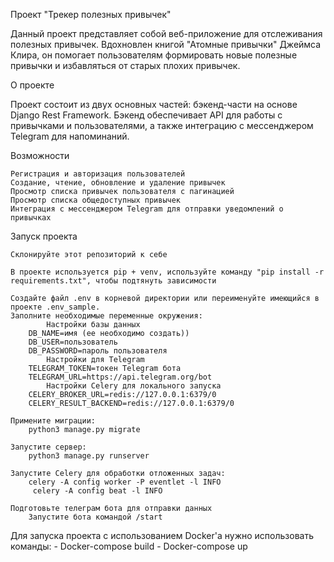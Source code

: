 Проект "Трекер полезных привычек"

Данный проект представляет собой веб-приложение для отслеживания полезных привычек. Вдохновлен книгой "Атомные привычки" Джеймса Клира, он помогает пользователям формировать новые полезные привычки и избавляться от старых плохих привычек.

О проекте

Проект состоит из двух основных частей: бэкенд-части на основе Django Rest Framework. Бэкенд обеспечивает API для работы с привычками и пользователями, а также интеграцию с мессенджером Telegram для напоминаний.

Возможности

    Регистрация и авторизация пользователей
    Создание, чтение, обновление и удаление привычек
    Просмотр списка привычек пользователя с пагинацией
    Просмотр списка общедоступных привычек
    Интеграция с мессенджером Telegram для отправки уведомлений о привычках

Запуск проекта

    Склонируйте этот репозиторий к себе

    В проекте используется pip + venv, используйте команду "pip install -r requirements.txt", чтобы подтянуть зависимости 

    Создайте файл .env в корневой директории или переименуйте имеющийся в проекте .env_sample. 
    Заполните необходимые переменные окружения:
            Настройки базы данных
        DB_NAME=имя (ее необходимо создать))
        DB_USER=пользователь
        DB_PASSWORD=пароль пользователя
            Настройки для Telegram
        TELEGRAM_TOKEN=токен Telegram бота
        TELEGRAM_URL=https://api.telegram.org/bot
            Настройки Celery для локального запуска
        CELERY_BROKER_URL=redis://127.0.0.1:6379/0
        CELERY_RESULT_BACKEND=redis://127.0.0.1:6379/0

    Примените миграции:
        python3 manage.py migrate

    Запустите сервер:
        python3 manage.py runserver

    Запустите Celery для обработки отложенных задач:
        celery -A config worker -P eventlet -l INFO  
         celery -A config beat -l INFO  

    Подготовьте телеграм бота для отправки данных
        Запустите бота командой /start

Для запуска проекта с использованием Docker'а нужно использовать команды:
    - Docker-compose build
    - Docker-compose up
    